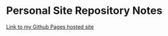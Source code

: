 # Personal Site Repository Notes

[Link to my Github Pages hosted site](https://https://eempc.github.io/index.html)